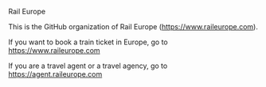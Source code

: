Rail Europe

This is the GitHub organization of Rail Europe (https://www.raileurope.com).

If you want to book a train ticket in Europe, go to https://www.raileurope.com

If you are a travel agent or a travel agency, go to https://agent.raileurope.com
